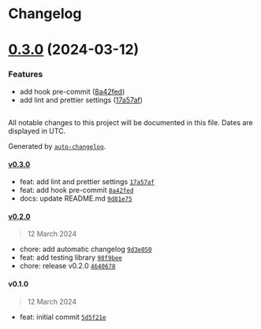 # Changelog

# [0.3.0](https://github.com/NatanaelBorges/next-quick-start/compare/v0.2.0...v0.3.0) (2024-03-12)


### Features

* add hook pre-commit ([8a42fed](https://github.com/NatanaelBorges/next-quick-start/commit/8a42fed08822d3ac78c3308837a0cf512544d1da))
* add lint and prettier settings ([17a57af](https://github.com/NatanaelBorges/next-quick-start/commit/17a57af3dcd750e35295ce5f521b8df3354d4510))

##

All notable changes to this project will be documented in this file. Dates are displayed in UTC.

Generated by [`auto-changelog`](https://github.com/CookPete/auto-changelog).

#### [v0.3.0](https://github.com/NatanaelBorges/next-quick-start/compare/v0.2.0...v0.3.0)

- feat: add lint and prettier settings [`17a57af`](https://github.com/NatanaelBorges/next-quick-start/commit/17a57af3dcd750e35295ce5f521b8df3354d4510)
- feat: add hook pre-commit [`8a42fed`](https://github.com/NatanaelBorges/next-quick-start/commit/8a42fed08822d3ac78c3308837a0cf512544d1da)
- docs: update README.md [`9d81e75`](https://github.com/NatanaelBorges/next-quick-start/commit/9d81e75b607097a9217bcbb483bbad00bde3398f)

#### [v0.2.0](https://github.com/NatanaelBorges/next-quick-start/compare/v0.1.0...v0.2.0)

> 12 March 2024

- chore: add automatic changelog [`9d3e050`](https://github.com/NatanaelBorges/next-quick-start/commit/9d3e05088b52ad68e5c091ab2266d563002108b9)
- feat: add testing library [`98f9bee`](https://github.com/NatanaelBorges/next-quick-start/commit/98f9bee4be5720f4c7319771fcdcfeaed2db4f9c)
- chore: release v0.2.0 [`4640678`](https://github.com/NatanaelBorges/next-quick-start/commit/4640678ac9325b5dcb7a2758db7840e3e6bdda85)

#### v0.1.0

> 12 March 2024

- feat: initial commit [`5d5f21e`](https://github.com/NatanaelBorges/next-quick-start/commit/5d5f21ef79b4ca662f08454a272ceb087f6ecfb1)

